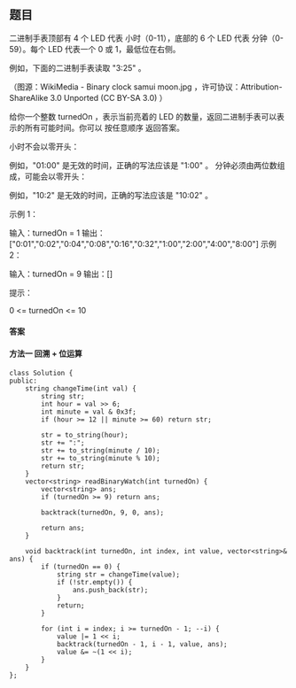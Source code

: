 ## 题目
二进制手表顶部有 4 个 LED 代表 小时（0-11），底部的 6 个 LED 代表 分钟（0-59）。每个 LED 代表一个 0 或 1，最低位在右侧。

例如，下面的二进制手表读取 "3:25" 。


（图源：WikiMedia - Binary clock samui moon.jpg ，许可协议：Attribution-ShareAlike 3.0 Unported (CC BY-SA 3.0) ）

给你一个整数 turnedOn ，表示当前亮着的 LED 的数量，返回二进制手表可以表示的所有可能时间。你可以 按任意顺序 返回答案。

小时不会以零开头：

例如，"01:00" 是无效的时间，正确的写法应该是 "1:00" 。
分钟必须由两位数组成，可能会以零开头：

例如，"10:2" 是无效的时间，正确的写法应该是 "10:02" 。
 

示例 1：

输入：turnedOn = 1
输出：["0:01","0:02","0:04","0:08","0:16","0:32","1:00","2:00","4:00","8:00"]
示例 2：

输入：turnedOn = 9
输出：[]
 

提示：

0 <= turnedOn <= 10

#### 答案


#### 方法一 回溯 + 位运算
```
class Solution {
public:
    string changeTime(int val) {
        string str;
        int hour = val >> 6;
        int minute = val & 0x3f;
        if (hour >= 12 || minute >= 60) return str;

        str = to_string(hour);
        str += ":";
        str += to_string(minute / 10);
        str += to_string(minute % 10);
        return str;
    }
    vector<string> readBinaryWatch(int turnedOn) {
        vector<string> ans;
        if (turnedOn >= 9) return ans;

        backtrack(turnedOn, 9, 0, ans);

        return ans;
    }

    void backtrack(int turnedOn, int index, int value, vector<string>& ans) {
        if (turnedOn == 0) {
            string str = changeTime(value);
            if (!str.empty()) {
                ans.push_back(str);
            }
            return;
        }

        for (int i = index; i >= turnedOn - 1; --i) {
            value |= 1 << i;
            backtrack(turnedOn - 1, i - 1, value, ans);
            value &= ~(1 << i);
        }
    }
};
```
